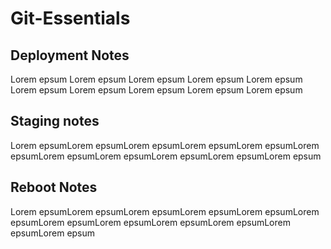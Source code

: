 # Git-Essentials

## Deployment Notes
Lorem epsum Lorem epsum Lorem epsum Lorem epsum Lorem epsum Lorem epsum Lorem epsum Lorem epsum Lorem epsum Lorem epsum

## Staging notes
Lorem epsumLorem epsumLorem epsumLorem epsumLorem epsumLorem epsumLorem epsumLorem epsumLorem epsumLorem epsumLorem epsum

## Reboot Notes
Lorem epsumLorem epsumLorem epsumLorem epsumLorem epsumLorem epsumLorem epsumLorem epsumLorem epsumLorem epsumLorem epsumLorem epsum

